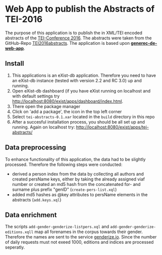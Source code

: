 # Web App to publish the Abstracts of TEI-2016

The purpose of this application is to publish the in XML/TEI encoded abstracts of the [TEI-Conference 2016](http://tei2016.acdh.oeaw.ac.at/). The abstracts were taken from the GitHub-Repo [TEI2016abstracts](https://github.com/acdh-oeaw/TEI2016abstracts). 
The application is based upon **[generec-de-web-app](https://github.com/acdh-oeaw/generic-de-web-app)**.

## Install

1. This applications is an eXist-db application. Therefore you need to have an eXist-db instance (tested with version 2.2 and RC 3.0) up and running. 
1. Open eXist-db dashboard (if you have eXist running on localhost and with default settings try [http://localhost:8080/exist/apps/dashboard/index.html](http://localhost:8080/exist/apps/dashboard/index.html).
1. There open the package manager
1. Click on 'add a package', the icon in the top left corner
1. Select `tei-abstracts-0.1.xar` located in the `build` directory in this repo
1. After a succesful installation process, you should be all set up and running. Again on localhost try: [http://localhost:8080/exist/apps/tei-abstracts/](http://localhost:8080/exist/apps/tei-abstracts/) 

## Data preprocessing

To enhance functionality of this application, the data had to be slightly processed. Therefore the following steps were conducted:

- derived a person index from the data by collecting all authors and created persName keys, either by taking the already assigned viaf number or created an md5 hash from the concatenated for- and surname plus prefix "genID" (`create-pers-list.xql`)
- added md5 hashes as @key attributes to persName elements in the abstracts (`add.keys.xql`)

## Data enrichment

The scripts ```add-gender-genderize-listpers.xql``` and ```add-gender-genderize-editions.xqll``` map all forenames in the corpus towards their gender. Therefore the names are sent to the service [genderize.io](https://genderize.io/). Since the number of daily requests must not exeed 1000, editions and indices are processed seperatly. 
